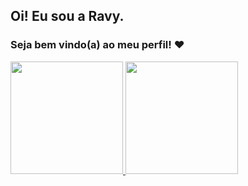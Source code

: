 ## Oi! Eu sou a Ravy. 
### Seja bem vindo(a) ao meu perfil! ❤️

<div width="80%">
  <a href="https://github.com/RavyBomfim">
  <img height="180em" src="https://github-readme-stats.vercel.app/api?username=RavyBomfim&show_icons=true&theme=dracula&include_all_commits=true&count_private=true"/>
  <img height="180em" src="https://github-readme-stats.vercel.app/api/top-langs/?username=RavyBomfim&layout=compact&langs_count=16&theme=dracula"/>
</div>
